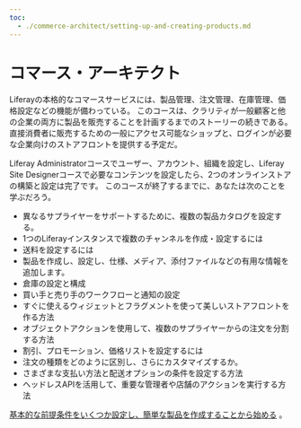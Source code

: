 ```yaml
---
toc:
  - ./commerce-architect/setting-up-and-creating-products.md
---
```

# コマース・アーキテクト

Liferayの本格的なコマースサービスには、製品管理、注文管理、在庫管理、価格設定などの機能が備わっている。 このコースは、クラリティが一般顧客と他の企業の両方に製品を販売することを計画するまでのストーリーの続きである。 直接消費者に販売するための一般にアクセス可能なショップと、ログインが必要な企業向けのストアフロントを提供する予定だ。

<!-- Add screenshot of the final stores here -->

Liferay Administratorコースでユーザー、アカウント、組織を設定し、Liferay Site Designerコースで必要なコンテンツを設定したら、2つのオンラインストアの構築と設定は完了です。 このコースが終了するまでに、あなたは次のことを学ぶだろう。

* 異なるサプライヤーをサポートするために、複数の製品カタログを設定する。
* 1つのLiferayインスタンスで複数のチャンネルを作成・設定するには
* 送料を設定するには
* 製品を作成し、設定し、仕様、メディア、添付ファイルなどの有用な情報を追加します。
* 倉庫の設定と構成
* 買い手と売り手のワークフローと通知の設定
* すぐに使えるウィジェットとフラグメントを使って美しいストアフロントを作る方法
* オブジェクトアクションを使用して、複数のサプライヤーからの注文を分割する方法
* 割引、プロモーション、価格リストを設定するには
* 注文の種類をどのように区別し、さらにカスタマイズするか。
* さまざまな支払い方法と配送オプションの条件を設定する方法
* ヘッドレスAPIを活用して、重要な管理者や店舗のアクションを実行する方法

[基本的な前提条件をいくつか設定し、簡単な製品を作成することから始める](./commerce-architect/setting-up-and-creating-products.md) 。


